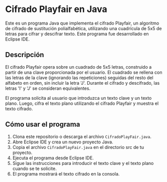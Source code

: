 # Cifrado Playfair en Java

Este es un programa Java que implementa el cifrado Playfair, un algoritmo de cifrado de sustitución polialfabética, utilizando una cuadrícula de 5x5 de letras para cifrar y descifrar texto. Este programa fue desarrollado en Eclipse IDE.

## Descripción

El cifrado Playfair opera sobre un cuadrado de 5x5 letras, construido a partir de una clave proporcionada por el usuario. El cuadrado se rellena con las letras de la clave (ignorando las repeticiones) seguidas del resto del alfabeto en orden, sin incluir la letra 'J'. Durante el cifrado y descifrado, las letras 'I' y 'J' se consideran equivalentes.

El programa solicita al usuario que introduzca un texto clave y un texto plano. Luego, cifra el texto plano utilizando el cifrado Playfair y muestra el texto cifrado.

## Cómo usar el programa

1. Clona este repositorio o descarga el archivo `CifradoPlayFair.java`.
2. Abre Eclipse IDE y crea un nuevo proyecto Java.
3. Copia el archivo `CifradoPlayFair.java` en el directorio src de tu proyecto.
4. Ejecuta el programa desde Eclipse IDE.
5. Sigue las instrucciones para introducir el texto clave y el texto plano cuando se te solicite.
6. El programa mostrará el texto cifrado en la consola.



